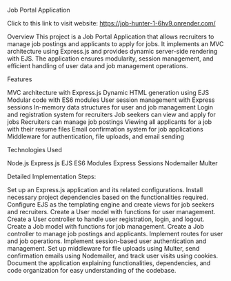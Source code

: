 Job Portal Application

Click to this link to visit website: https://job-hunter-1-6hv9.onrender.com/

Overview
This project is a Job Portal Application that allows recruiters to manage job postings and applicants to apply for jobs. It implements an MVC architecture using Express.js and provides dynamic server-side rendering with EJS. The application ensures modularity, session management, and efficient handling of user data and job management operations.

Features

MVC architecture with Express.js
Dynamic HTML generation using EJS
Modular code with ES6 modules
User session management with Express sessions
In-memory data structures for user and job management
Login and registration system for recruiters
Job seekers can view and apply for jobs
Recruiters can manage job postings
Viewing all applicants for a job with their resume files
Email confirmation system for job applications
Middleware for authentication, file uploads, and email sending

Technologies Used

Node.js
Express.js
EJS
ES6 Modules
Express Sessions
Nodemailer
Multer

Detailed Implementation Steps:

Set up an Express.js application and its related configurations.
Install necessary project dependencies based on the functionalities required.
Configure EJS as the templating engine and create views for job seekers and recruiters.
Create a User model with functions for user management.
Create a User controller to handle user registration, login, and logout.
Create a Job model with functions for job management.
Create a Job controller to manage job postings and applicants.
Implement routes for user and job operations.
Implement session-based user authentication and management.
Set up middleware for file uploads using Multer, send confirmation emails using Nodemailer, and track user visits using cookies.
Document the application explaining functionalities, dependencies, and code organization for easy understanding of the codebase.












